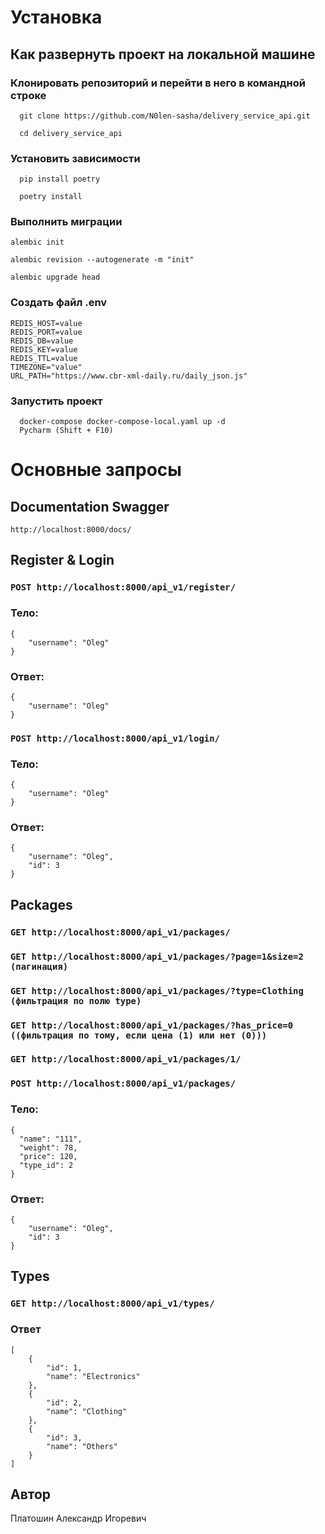 # Установка 
## Как развернуть проект на локальной машине 
### Клонировать репозиторий и перейти в него в командной строке 
``` 
  git clone https://github.com/N0len-sasha/delivery_service_api.git
``` 
``` 
  cd delivery_service_api
``` 

### Установить зависимости 
``` 
  pip install poetry 
``` 
``` 
  poetry install
``` 
### Выполнить миграции
```
alembic init
```
```
alembic revision --autogenerate -m "init"

```
```
alembic upgrade head
```
### Создать файл .env
```
REDIS_HOST=value
REDIS_PORT=value
REDIS_DB=value
REDIS_KEY=value
REDIS_TTL=value
TIMEZONE="value"
URL_PATH="https://www.cbr-xml-daily.ru/daily_json.js"
```
### Запустить проект 
``` 
  docker-compose docker-compose-local.yaml up -d
  Pycharm (Shift + F10) 
``` 

# Основные запросы
## Documentation Swagger
```http://localhost:8000/docs/```
## Register & Login
### ```POST http://localhost:8000/api_v1/register/```
### Тело:
```
{
    "username": "Oleg"
}
```
### Ответ:
```
{
    "username": "Oleg"
}
```
### ```POST http://localhost:8000/api_v1/login/```
### Тело:
```
{
    "username": "Oleg"
}
```
### Ответ:
```
{
    "username": "Oleg",
    "id": 3
}
```
## Packages
### ```GET http://localhost:8000/api_v1/packages/```
### ```GET http://localhost:8000/api_v1/packages/?page=1&size=2 (пагинация)``` 
### ```GET http://localhost:8000/api_v1/packages/?type=Clothing (фильтрация по полю type)```
### ```GET http://localhost:8000/api_v1/packages/?has_price=0 ((фильтрация по тому, если цена (1) или нет (0)))```
### ```GET http://localhost:8000/api_v1/packages/1/ ```
### ```POST http://localhost:8000/api_v1/packages/```
### Тело:
```
{
  "name": "111",
  "weight": 78,
  "price": 120,
  "type_id": 2
}
```
### Ответ:
```
{
    "username": "Oleg",
    "id": 3
}
```
## Types
### ```GET http://localhost:8000/api_v1/types/```
### Ответ
```
[
    {
        "id": 1,
        "name": "Electronics"
    },
    {
        "id": 2,
        "name": "Clothing"
    },
    {
        "id": 3,
        "name": "Others"
    }
]
```
## Автор 
Платошин Александр Игоревич 
